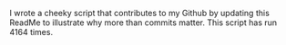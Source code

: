 I wrote a cheeky script that contributes to my Github by updating this ReadMe to illustrate why more than commits matter. This script has run 4164 times.